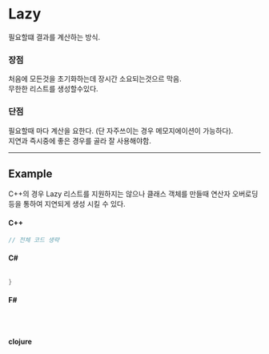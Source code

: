 # Lazy
필요할떄 결과를 계산하는 방식.  


### 장점
처음에 모든것을 초기화하는데 장시간 소요되는것으르 막음.  
무한한 리스트를 생성할수있다.  

### 단점
필요할때 마다 계산을 요한다. (단 자주쓰이는 경우 메모지에이션이 가능하다).  
지연과 즉시중에 좋은 경우를 골라 잘 사용해야함.  

____
## Example
C++의 경우 Lazy 리스트를 지원하지는 않으나 클래스 객체를 만들때 연산자 오버로딩등을 통하여 지연되게 생성 시킬 수 있다.

#### C++
```C++
// 전체 코드 생략
```
#### C#
```C#

}
```

#### F#
```F#

    
```
#### clojure
``` clojure

```
